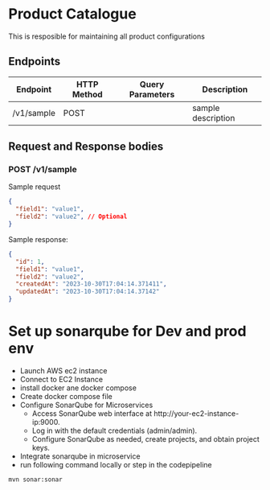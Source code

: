 # Product Catalogue
This is resposible for maintaining all product configurations


## Endpoints
| Endpoint   | HTTP Method | Query Parameters                                                                                  | Description        |
|------------|-------------|---------------------------------------------------------------------------------------------------|--------------------|
| /v1/sample | POST        |                                                                                                   | sample description |

## Request and Response bodies

### POST /v1/sample
Sample request
```json
{
  "field1": "value1",
  "field2": "value2", // Optional
}

```

Sample response:
```json
{
  "id": 1,
  "field1": "value1",
  "field2": "value2",
  "createdAt": "2023-10-30T17:04:14.371411",
  "updatedAt": "2023-10-30T17:04:14.37142"
}
```

# Set up sonarqube for Dev and prod env 

- Launch AWS ec2 instance 
- Connect to EC2 Instance 
- install docker ane docker compose 
- Create docker compose file 
- Configure SonarQube for Microservices
     - Access SonarQube web interface at http://your-ec2-instance-ip:9000.
     - Log in with the default credentials (admin/admin).
     - Configure SonarQube as needed, create projects, and obtain project keys.
- Integrate sonarqube in microservice 
- run following command locally or step in the codepipeline 
```bash
mvn sonar:sonar
```
 